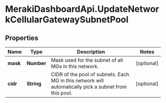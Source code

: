 # MerakiDashboardApi.UpdateNetworkCellularGatewaySubnetPool

## Properties
Name | Type | Description | Notes
------------ | ------------- | ------------- | -------------
**mask** | **Number** | Mask used for the subnet of all MGs in  this network. | [optional] 
**cidr** | **String** | CIDR of the pool of subnets. Each MG in this network will automatically pick a subnet from this pool. | [optional] 



